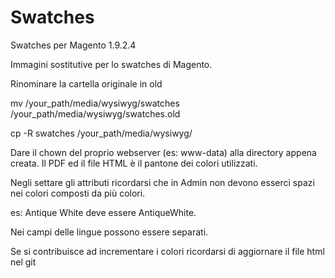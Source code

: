 # Swatches
Swatches per Magento 1.9.2.4


Immagini sostitutive per lo swatches di Magento.

Rinominare la cartella originale in old

mv /your_path/media/wysiwyg/swatches /your_path/media/wysiwyg/swatches.old

cp -R swatches /your_path/media/wysiwyg/


Dare il chown del proprio webserver (es: www-data) alla directory appena creata. Il PDF ed il file HTML è il pantone dei colori utilizzati.

Negli settare gli attributi ricordarsi che in Admin non devono esserci spazi nei colori composti da più colori.

es: Antique White deve essere AntiqueWhite.

Nei campi delle lingue possono essere separati.

Se si contribuisce ad incrementare i colori ricordarsi di aggiornare il file html nel git
